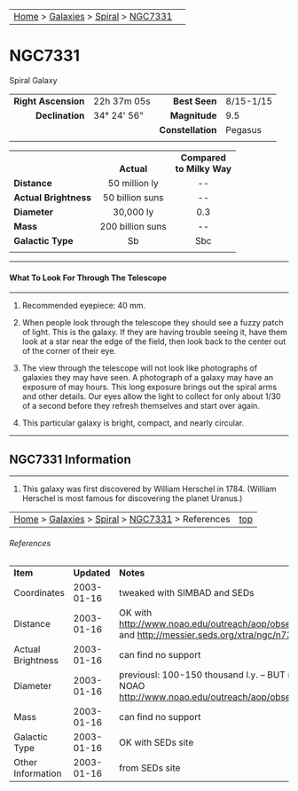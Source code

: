 <script src="/js/whatsup.js"></script>
<script type="text/javascript">
	var objectName ="NGC 7331"
	var objectDesc ="Spiral Galaxy"
	var objectImage="other"
</script>

|    |    |
|:---|---:|
|[Home](/notes/#object-notes) > [Galaxies](/notes/#galaxies) > [Spiral](../!spiral-galaxy-info) > [NGC7331](#ngc7331)| <div id=whatsup></div> |

# NGC7331
Spiral Galaxy

|   |   |   |   |
|--:|:--|--:|:--|
|**Right Ascension**|22h 37m 05s|**Best Seen**|8/15-1/15|
|**Declination**|34&deg; 24' 56"	|**Magnitude**|9.5|
|   |   |**Constellation**|Pegasus|
|   |   |   |   |

|  |  |  |
|---|:--:|:--:|
|  |<br/>**Actual**|**Compared<br/>to Milky Way**|
|**Distance**|50 million ly|--|
|**Actual Brightness**|50 billion suns|--|
|**Diameter**|30,000 ly|0.3|
|**Mass**|200 billion suns|--|
|**Galactic Type**|Sb|Sbc|
|  |  |  |

---
#### What To Look For Through The Telescope
---

1.	Recommended eyepiece: 40 mm.

2.	When people look through the telescope they should see a fuzzy patch of light.  This is the galaxy.  If they are having trouble seeing it, have them look at a star near the edge of the field, then look back to the center out of the corner of their eye.
   
3.	The view through the telescope will not look like photographs of galaxies they may have seen.  A photograph of a galaxy may have an exposure of may hours.  This long exposure brings out the spiral arms and other details.  Our eyes allow the light to collect for only about 1/30 of a second before they refresh themselves and start over again.
   
4.	This particular galaxy is bright, compact, and nearly circular.

---
## NGC7331 Information
---

1.	This galaxy was first discovered by William Herschel in 1784.  (William Herschel is most famous for discovering the planet Uranus.)

|    |    |
|:---|---:|
|[Home](/notes/#object-notes) > [Galaxies](/notes/#galaxies) > [Spiral](../!spiral-galaxy-info) > [NGC7331](#ngc7331) > References|[top](#ngc7331)|

###### References
|   |   |   |
|---|---|---|
|**Item**|**Updated**|**Notes**|
|Coordinates|2003-01-16|tweaked with SIMBAD and SEDs|
|Distance|2003-01-16|OK with <http://www.noao.edu/outreach/aop/observers/n7331.html> and <http://messier.seds.org/xtra/ngc/n7331.html>|
|Actual Brightness|2003-01-16|can find no support|
|Diameter|2003-01-16|previousl: 100-150 thousand l.y. – BUT not according to NOAO <http://www.noao.edu/outreach/aop/observers/n7331.html>|
|Mass|2003-01-16|can find no support|
|Galactic Type|2003-01-16|OK with SEDs site|
|Other Information|2003-01-16|from SEDs site|
